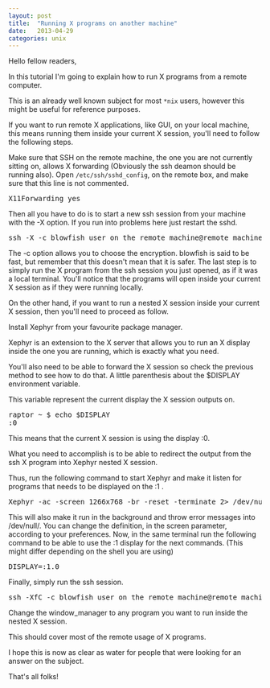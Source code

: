 ```yaml
---
layout: post
title:  "Running X programs on another machine"
date:   2013-04-29
categories: unix
---
```


Hello fellow readers,


In this tutorial I'm going to explain how to run X programs from a remote computer.

This is an already well known subject for most `*nix` users, however this might be useful for reference purposes.

If you want to run remote X applications, like GUI, on your local machine, this means running them inside your current X session, you'll need to follow the following steps.


Make sure that SSH on the remote machine, the one you are not currently sitting on, allows X forwarding (Obviously the ssh deamon should be running also).
Open `/etc/ssh/sshd_config`, on the remote box, and make sure that this line is not commented.

<pre>X11Forwarding yes</pre>
Then all you have to do is to start a new ssh session from your machine with the -X option.
If you run into problems here just restart the sshd.
<pre>ssh -X -c blowfish user_on_the_remote_machine@remote_machine_address </pre>
The -c option allows you to choose the encryption. blowfish is said to be fast, but remember that this doesn't mean that it is safer.
The last step is to simply run the X program from the ssh session you just opened, as if it was a local terminal.
You'll notice that the programs will open inside your current X session as if they were running locally.

On the other hand, if you want to run a nested X session inside your current X session, then you'll need to proceed as follow.

Install Xephyr from your favourite package manager.

Xephyr is an extension to the X server that allows you to run an X display inside the one you are running, which is exactly what you need.

You'll also need to be able to forward the X session so check the previous method to see how to do that.
A little parenthesis about the $DISPLAY environment variable.

This variable represent the current display the X session outputs on.

<pre>raptor ~ $ echo $DISPLAY                                          <
:0
</pre>
This means that the current X session is using the display :0.

What you need to accomplish is to be able to redirect the output from the ssh X program into Xephyr nested X session.

Thus, run the following command to start Xephyr and make it listen for programs that needs to be displayed on the :1 .

<pre>Xephyr -ac -screen 1266x768 -br -reset -terminate 2> /dev/null :1 &</pre>
This will also make it run in the background and throw error messages into /dev/null/.
You can change the definition, in the screen parameter, according to your preferences.
Now, in the same terminal run the following command to be able to use the :1 display for the next commands. (This might differ depending on the shell you are using)
<pre>DISPLAY=:1.0</pre>

Finally, simply run the ssh session.

<pre>ssh -XfC -c blowfish user_on_the_remote_machine@remote_machine_address window_manager</pre>

Change the window_manager to any program you want to run inside the nested X session.


This should cover most of the remote usage of X programs.

I hope this is now as clear as water for people that were looking for an answer on the subject.


That's all folks!
